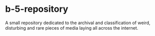 # b-5-repository
A small repository dedicated to the archival and classification of weird, disturbing and rare pieces of media laying all across the internet.
